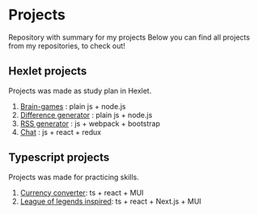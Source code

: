 # Projects
Repository with summary for my projects
Below you can find all projects from my repositories, to check out!

## Hexlet projects
Projects was made as study plan in Hexlet.    

1. [Brain-games](https://github.com/ViktorFAlex/frontend-project-1) : plain js + node.js
1. [Difference generator](https://github.com/ViktorFAlex/frontend-project-46) : plain js + node.js
1. [RSS generator](https://github.com/ViktorFAlex/frontend-project-11) : js + webpack + bootstrap
1. [Chat](https://github.com/ViktorFAlex/frontend-project-12) : js + react + redux

## Typescript projects
Projects was made for practicing skills.

1. [Currency converter](https://github.com/ViktorFAlex/currency-converter): ts + react + MUI
2. [League of legends inspired](https://github.com/ViktorFAlex/League-of-Legends-db): ts + react + Next.js + MUI


